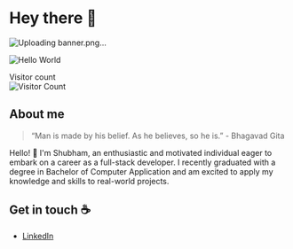 # Hey there 👋
![Uploading banner.png…]()

![Hello World](https://your-image-link-here)  <!-- Replace with your own image link -->

Visitor count  
![Visitor Count](https://profile-counter.glitch.me/{ShubhamGadhiya1012}/count.svg)  <!-- Replace {your-username} with your GitHub username -->

## About me

> “Man is made by his belief. As he believes, so he is.” - Bhagavad Gita

Hello! 👋 I'm Shubham, an enthusiastic and motivated individual eager to embark on a career as a full-stack developer. I recently graduated with a degree in Bachelor of Computer Application and am excited to apply my knowledge and skills to real-world projects.

## Get in touch ☕
- [LinkedIn](https://www.linkedin.com/in/your-profile)  <!-- Replace with your LinkedIn profile URL -->
